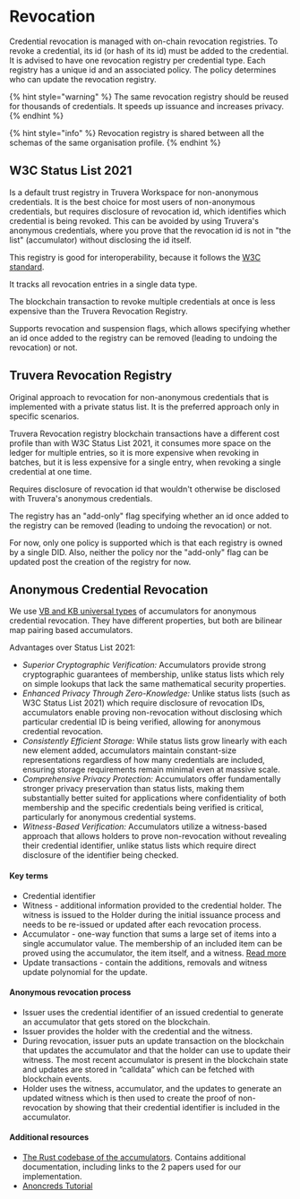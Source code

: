 # Revocation

Credential revocation is managed with on-chain revocation registries. To revoke a credential, its id (or hash of its id) must be added to the credential. It is advised to have one revocation registry per credential type. Each registry has a unique id and an associated policy. The policy determines who can update the revocation registry.&#x20;

{% hint style="warning" %}
The same revocation registry should be reused for thousands of credentials.  It speeds up issuance and increases privacy.
{% endhint %}

{% hint style="info" %}
Revocation registry is shared between all the schemas of the same organisation profile.
{% endhint %}

## W3C Status List 2021

Is a default trust registry in Truvera Workspace for non-anonymous credentials. It is the best choice for most users of non-anonymous credentials, but requires disclosure of revocation id, which identifies which credential is being revoked. This can be avoided by using Truvera's anonymous credentials, where you prove that the revocation id is not in "the list" (accumulator) without disclosing the id itself.

This registry is good for interoperability, because it follows the [W3C standard](https://www.w3.org/community/reports/credentials/CG-FINAL-vc-status-list-2021-20230102/).&#x20;

It tracks all revocation entries in a single data type.

The blockchain transaction to revoke multiple credentials at once is less expensive than the Truvera Revocation Registry.

Supports revocation and suspension flags, which allows specifying whether an id once added to the registry can be removed (leading to undoing the revocation) or not.

## Truvera Revocation Registry

Original approach to revocation for non-anonymous credentials that is implemented with a private status list. It is the preferred approach only in specific scenarios.&#x20;

Truvera Revocation registry blockchain transactions have a different cost profile than with W3C Status List 2021, it consumes more space on the ledger for multiple entries, so it is more expensive when revoking in batches, but it is less expensive for a single entry, when revoking a single credential at one time.

Requires disclosure of revocation id that wouldn't otherwise be disclosed with Truvera's anonymous credentials.&#x20;

The registry has an "add-only" flag specifying whether an id once added to the registry can be removed (leading to undoing the revocation) or not.&#x20;

For now, only one policy is supported which is that each registry is owned by a single DID. Also, neither the policy nor the "add-only" flag can be updated post the creation of the registry for now.

## Anonymous Credential Revocation

We use [VB and KB universal types](https://github.com/docknetwork/crypto/tree/main/vb_accumulator) of accumulators for anonymous credential revocation. They have different properties, but both are bilinear map pairing based accumulators.

Advantages over Status List 2021:

- *Superior Cryptographic Verification:* Accumulators provide strong cryptographic guarantees of membership, unlike status lists which rely on simple lookups that lack the same mathematical security properties.
- *Enhanced Privacy Through Zero-Knowledge:* Unlike status lists (such as W3C Status List 2021) which require disclosure of revocation IDs, accumulators enable proving non-revocation without disclosing which particular credential ID is being verified, allowing for anonymous credential revocation.
- *Consistently Efficient Storage:* While status lists grow linearly with each new element added, accumulators maintain constant-size representations regardless of how many credentials are included, ensuring storage requirements remain minimal even at massive scale.
- *Comprehensive Privacy Protection:* Accumulators offer fundamentally stronger privacy preservation than status lists, making them substantially better suited for applications where confidentiality of both membership and the specific credentials being verified is critical, particularly for anonymous credential systems.
- *Witness-Based Verification:* Accumulators utilize a witness-based approach that allows holders to prove non-revocation without revealing their credential identifier, unlike status lists which require direct disclosure of the identifier being checked.

#### Key terms

* Credential identifier
* Witness - additional information provided to the credential holder. The witness is issued to the Holder during the initial issuance process and needs to be re-issued or updated after each revocation process.
* Accumulator - one-way function that sums a large set of items into a single accumulator value. The membership of an included item can be proved using the accumulator, the item itself, and a witness. [Read more](https://github.com/docknetwork/crypto-wasm-ts/?tab=readme-ov-file#accumulator)&#x20;
* Update transactions - contain the additions, removals and witness update polynomial for the update.

#### Anonymous revocation process

* Issuer uses the credential identifier of an issued credential to generate an accumulator that gets stored on the blockchain.
* Issuer provides the holder with the credential and the witness.
* During revocation, issuer puts an update transaction on the blockchain that updates the accumulator and that the holder can use to update their witness. The most recent accumulator is present in the blockchain state and updates are stored in “calldata” which can be fetched with blockchain events.
* Holder uses the witness, accumulator, and the updates to generate an updated witness which is then used to create the proof of non-revocation by showing that their credential identifier is included in the accumulator.

#### Additional resources

* [The Rust codebase of the accumulators](https://github.com/docknetwork/crypto/tree/main/vb_accumulator). Contains additional documentation, including links to the 2 papers used for our implementation.
* [Anoncreds Tutorial](https://docknetwork.github.io/sdk/tutorials/tutorial_anoncreds.html)



